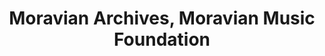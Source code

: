 ---
layout: repo
title: "Moravian Archives, Moravian Music Foundation"
id: 5711
permalink: repos/5711/
---